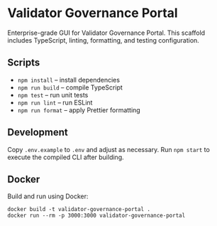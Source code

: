 # Validator Governance Portal

Enterprise-grade GUI for Validator Governance Portal. This scaffold includes TypeScript, linting, formatting, and testing configuration.

## Scripts
- `npm install` – install dependencies
- `npm run build` – compile TypeScript
- `npm test` – run unit tests
- `npm run lint` – run ESLint
- `npm run format` – apply Prettier formatting

## Development

Copy `.env.example` to `.env` and adjust as necessary. Run `npm start` to execute the compiled CLI after building.

## Docker

Build and run using Docker:

```
docker build -t validator-governance-portal .
docker run --rm -p 3000:3000 validator-governance-portal
```
